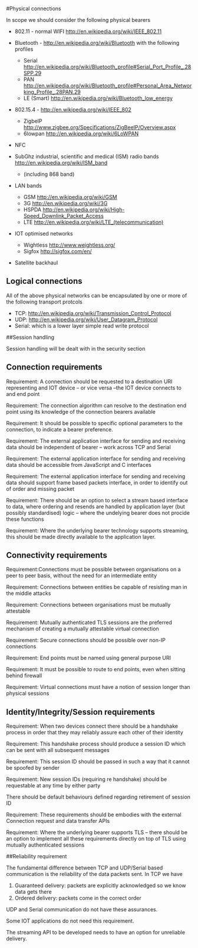 #Physical connections

In scope we should consider the following physical bearers

* 802.11 - normal WIFI http://en.wikipedia.org/wiki/IEEE_802.11
* Bluetooth - http://en.wikipedia.org/wiki/Bluetooth with the following profiles
	* Serial http://en.wikipedia.org/wiki/Bluetooth_profile#Serial_Port_Profile_.28SPP.29
	* PAN http://en.wikipedia.org/wiki/Bluetooth_profile#Personal_Area_Networking_Profile_.28PAN.29
	* LE (Smart) http://en.wikipedia.org/wiki/Bluetooth_low_energy
* 802.15.4 - http://en.wikipedia.org/wiki/IEEE_802
	* ZigbeIP http://www.zigbee.org/Specifications/ZigBeeIP/Overview.aspx
	* 6lowpan http://en.wikipedia.org/wiki/6LoWPAN
* NFC
* SubGhz industrial, scientific and medical (ISM) radio bands http://en.wikipedia.org/wiki/ISM_band
	* (including 868 band)
* LAN bands
	* GSM http://en.wikipedia.org/wiki/GSM
	* 3G http://en.wikipedia.org/wiki/3G
	* HSPDA http://en.wikipedia.org/wiki/High-Speed_Downlink_Packet_Access
	* LTE http://en.wikipedia.org/wiki/LTE_(telecommunication)

* IOT optimised networks
	* Wightless http://www.weightless.org/
	* Sigfox http://sigfox.com/en/	
* Satellite backhaul

## Logical connections

All of the above physical networks can be encapsulated by one or more of the following transport protcols

* TCP: http://en.wikipedia.org/wiki/Transmission_Control_Protocol
* UDP: http://en.wikipedia.org/wiki/User_Datagram_Protocol
* Serial: which is a lower layer simple read write protocol




##Session handling

Session handling will be dealt with in the security section


## Connection requirements

Requirement: A connection should be requested to a destination URI representing and IOT device – or vice versa –the IOT device connects to and end point

Requirement: The connection algorithm can resolve to the destination end point using its knowledge of the connection bearers available

Requirement: It should be possible to specific optional parameters to the connection, to indicate a bearer preference.

Requirement: The external application interface for sending and receiving data should be independent of bearer – work across TCP and Serial

Requirement: The external application interface for sending and receiving data should be accessible from JavaScript and C interfaces

Requirement: The external application interface for sending and receiving data should support frame based packets interface, in order to identify out of order and missing packet 

Requirement: There should be an option to select a stream based interface to data, where ordering and resends are handled by application layer (but possibly standardised) logic – where the undelying bearer does not procide these functions

Requirement: Where the underlying bearer technology supports streaming, this should be made directly available to the application layer.




## Connectivity requirements

Requirement:Connections must be possible between organisations on a peer to peer basis, without the need for an intermediate entity

Requirement: Connections between entities be capable of resisting man in the middle attacks

Requirement: Connections between organisations must be mutually attestable

Requirement: Mutually authenticated TLS sessions are the preferred mechanism of creating a mutually attestable virtual connection

Requirement: Secure connections should be possible over non-IP connections

Requirement: End points must be named using general purpose URI

Requirement: It must be possible to route to end points, even when sitting behind firewall

Requirement: Virtual connections must have a notion of session longer than physical sessions


## Identity/Integrity/Session requirements

Requirement: When two devices connect there should be a handshake process in order that they may reliably assure each other of their identity

Requirement: This handshake process should produce a session ID which can be sent with all subsequent messages

Requirement: This session ID should be passed in such a way that it cannot be spoofed by sender

Requirement: New session IDs (requiring re handshake) should be requestable at any time by either party

There should be default behaviours defined regarding retirement of session ID

Requirement: These requirements should be embodies with the external Connection request and data transfer APIs

Requirement:  Where the underlying bearer supports TLS – there should be an option to implement all these requirements directly on top of TLS using mutually authenticated sessions


##Reliability requirement

The fundamental difference between TCP and UDP/Serial based communication is the reliability of the data packets sent. In TCP we have

1. Guaranteed delivery: packets are explicitly acknowledged so we know data gets there
2. Ordered delivery: packets come in the correct order

UDP and Serial communication do not have these assurances.

Some IOT applications do not need this requirement.

The streaming API to be developed needs to have an option for unreliable delivery.
